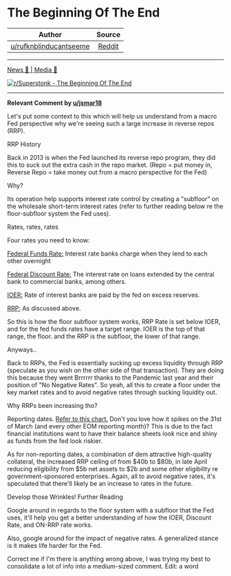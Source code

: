 The Beginning Of The End
========================

| Author       | Source       | 
| :-------------: |:-------------:|
|  [u/rufknblinducantseeme](https://www.reddit.com/user/rufknblinducantseeme/) | [Reddit](https://www.reddit.com/r/Superstonk/comments/ngc7xd/the_beginning_of_the_end/) | 

---

[News 📰 | Media 📱](https://www.reddit.com/r/Superstonk/search?q=flair_name%3A%22News%20%F0%9F%93%B0%20%7C%20Media%20%F0%9F%93%B1%22&restrict_sr=1)

[![r/Superstonk - The Beginning Of The End](https://i.redd.it/9xgfxouv64071.jpg)](https://i.redd.it/9xgfxouv64071.jpg)

---

**Relevant Comment by [u/jsmar18](https://www.reddit.com/user/jsmar18/)**

Let's put some context to this which will help us understand from a macro Fed perspective why we're seeing such a large increase in reverse repos (RRP).

RRP History

Back in 2013 is when the Fed launched its reverse repo program, they did this to suck out the extra cash in the repo market. (Repo = put money in, Reverse Repo = take money out from a macro perspective for the Fed)

Why?

Its operation help supports interest rate control by creating a "subfloor" on the wholesale short-term interest rates (refer to further reading below re the floor-subfloor system the Fed uses).

Rates, rates, rates

Four rates you need to know:

[Federal Funds Rate:](https://fred.stlouisfed.org/series/FEDFUNDS) Interest rate banks charge when they lend to each other overnight

[Federal Discount Rate:](https://fred.stlouisfed.org/series/INTDSRUSM193N) The interest rate on loans extended by the central bank to commercial banks, among others.

[IOER:](https://fred.stlouisfed.org/series/IOER) Rate of interest banks are paid by the fed on excess reserves.

[RRP:](https://fred.stlouisfed.org/series/RRPONTSYD) As discussed above.

So this is how the floor subfloor system works, RRP Rate is set below IOER, and for the fed funds rates have a target range. IOER is the top of that range, the floor. and the RRP is the subfloor, the lower of that range.

Anyways..

Back to RRPs, the Fed is essentially sucking up excess liquidity through RRP (speculate as you wish on the other side of that transaction). They are doing this because they went Brrrrrr thanks to the Pandemic last year and their position of "No Negative Rates". So yeah, all this to create a floor under the key market rates and to avoid negative rates through sucking liquidity out.

Why RRPs been increasing tho?

Reporting dates. [Refer to this chart.](https://fred.stlouisfed.org/series/RRPONTSYD) Don't you love how it spikes on the 31st of March (and every other EOM reporting month)? This is due to the fact financial institutions want to have their balance sheets look nice and shiny as funds from the fed look riskier.

As for non-reporting dates, a combination of dem attractive high-quality collateral, the increased RRP ceiling of from $40b to $80b, in late April reducing eligibility from $5b net assets to $2b and some other eligibility re government-sponsored enterprises. Again, all to avoid negative rates, it's speculated that there'll likely be an increase to rates in the future.

Develop those Wrinkles! Further Reading

Google around in regards to the floor system with a subfloor that the Fed uses, it'll help you get a better understanding of how the IOER, Discount Rate, and ON-RRP rate works.

Also, google around for the impact of negative rates. A generalized stance is it makes life harder for the Fed.

Correct me if I'm there is anything wrong above, I was trying my best to consolidate a lot of info into a medium-sized comment. Edit: a word
